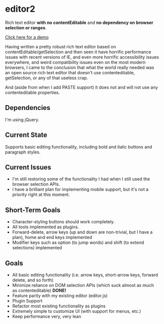 # editor2

Rich text editor **with no contentEditable** and **no dependency on browser selection or ranges**.

<a href="https://cdn.rawgit.com/tonioloewald/editor2/master/index.html">Click here for a demo</a>

Having written a pretty robust rich text editor based on contentEditable/getSelection and then seen it have horrific 
performance issues with recent versions of IE, and even more horrific accessibility issues everywhere, and weird
compatibility issues even on the most modern browsers, I came to the conclusion that what the world really needed 
was an open source rich text editor that doesn't use contenteditable, getSelection, or any of that useless crap.

And (aside from when I add PASTE support) it does not and will not use any contenteditable properties.

## Dependencies

I'm using jQuery.

## Current State

Supports basic editing functionality, including bold and italic buttons and paragraph styles.

## Current Issues

* I'm still restoring some of the functionality I had when I still used the browser selection APIs.
* I have a brilliant plan for implementing mobile support, but it's not a priority right at this moment.

## Short-Term Goals

* Character-styling buttons should work completely.
* All tools implemented as plugins.
* Forward-delete, arrow keys (up and down are non-trivial, but I have a plan), home and end keys implemented
* Modifier keys such as option (to jump words) and shift (to extend selections) implemented

## Goals

* All basic editing functionality (i.e. arrow keys, short-arrow keys, forward delete, and so forth)
* Minimize reliance on DOM selection APIs (which suck almost as much as contenteditable) **DONE!**
* Feature parity with my existing editor (editor.js)
* Plugin Support
* Refactor most existing functionality as plugins
* Extremely simple to customize UI (with support for menus, etc.)
* Keep performance very, very lean
